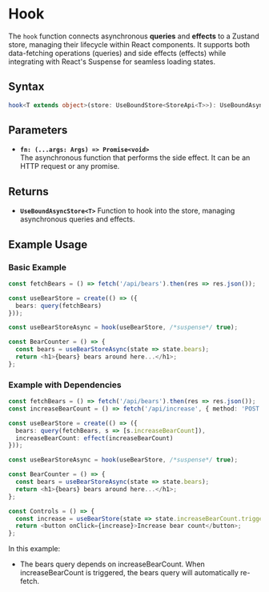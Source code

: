 # Hook

The `hook` function connects asynchronous **queries** and **effects** to a Zustand store, managing their lifecycle within React components. It supports both data-fetching operations (queries) and side effects (effects) while integrating with React's Suspense for seamless loading states.

## Syntax

```typescript
hook<T extends object>(store: UseBoundStore<StoreApi<T>>): UseBoundAsyncStore<T>
```

## Parameters

- **`fn: (...args: Args) => Promise<void>`**  
  The asynchronous function that performs the side effect. It can be an HTTP request or any promise.

## Returns

- **`UseBoundAsyncStore<T>`**
  Function to hook into the store, managing asynchronous queries and effects. 

## Example Usage
### Basic Example
```typescript
const fetchBears = () => fetch('/api/bears').then(res => res.json());

const useBearStore = create(() => ({
  bears: query(fetchBears)
}));

const useBearStoreAsync = hook(useBearStore, /*suspense*/ true);

const BearCounter = () => {
  const bears = useBearStoreAsync(state => state.bears);
  return <h1>{bears} bears around here...</h1>;
};
```

### Example with Dependencies
```typescript
const fetchBears = () => fetch('/api/bears').then(res => res.json());
const increaseBearCount = () => fetch('/api/increase', { method: 'POST' });

const useBearStore = create(() => ({
  bears: query(fetchBears, s => [s.increaseBearCount]),
  increaseBearCount: effect(increaseBearCount)
}));

const useBearStoreAsync = hook(useBearStore, /*suspense*/ true);

const BearCounter = () => {
  const bears = useBearStoreAsync(state => state.bears);
  return <h1>{bears} bears around here...</h1>;
};

const Controls = () => {
  const increase = useBearStore(state => state.increaseBearCount.trigger);
  return <button onClick={increase}>Increase bear count</button>;
};
```

In this example:
- The bears query depends on increaseBearCount. When increaseBearCount is triggered, the bears query will automatically re-fetch.
